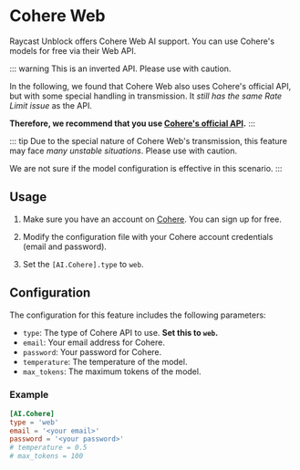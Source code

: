 # Cohere Web <Badge type="tip" text="^0.5.0-beta.0" />

Raycast Unblock offers Cohere Web AI support. You can use Cohere's models for free via their Web API.

::: warning
This is an inverted API. Please use with caution.

In the following, we found that Cohere Web also uses Cohere's official API, but with some special handling in transmission. It *still has the same Rate Limit issue* as the API.

**Therefore, we recommend that you use [Cohere's official API](./cohere).**
:::

::: tip
Due to the special nature of Cohere Web's transmission, this feature may face *many unstable situations*. Please use with caution.

We are not sure if the model configuration is effective in this scenario.
:::

## Usage

1. Make sure you have an account on [Cohere](https://coral.cohere.com). You can sign up for free.

2. Modify the configuration file with your Cohere account credentials (email and password).

3. Set the `[AI.Cohere].type` to `web`.

## Configuration

The configuration for this feature includes the following parameters:

- `type`: The type of Cohere API to use. **Set this to `web`.**
- `email`: Your email address for Cohere.
- `password`: Your password for Cohere.
- `temperature`: The temperature of the model. <Badge type="info" text="Optional" />
- `max_tokens`: The maximum tokens of the model. <Badge type="info" text="Optional" />

### Example

```toml
[AI.Cohere]
type = 'web'
email = '<your email>'
password = '<your password>'
# temperature = 0.5
# max_tokens = 100
```
